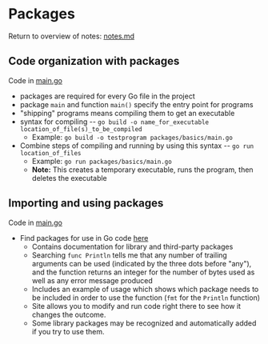 # Packages
Return to overview of notes: [notes.md](../notes.md)

## Code organization with packages
Code in [main.go](basics/main.go)

- packages are required for every Go file in the project
- package `main` and function `main()` specify the entry point for programs
- "shipping" programs means compiling them to get an executable
- syntax for compiling -- `go build -o name_for_executable location_of_file(s)_to_be_compiled`
  - Example: `go build -o testprogram packages/basics/main.go`
- Combine steps of compiling and running by using this syntax -- `go run location_of_files`
  - Example: `go run packages/basics/main.go`
  - **Note:** This creates a temporary executable, runs the program, then deletes the executable

## Importing and using packages
Code in [main.go](imports/begin/main.go)

- Find packages for use in Go code [here](https://pkg.go.dev)
  - Contains documentation for library and third-party packages
  - Searching `func Println` tells me that any number of trailing arguments can be used (indicated by the three dots before "any"), and the function returns an integer for the number of bytes used as well as any error message produced
  - Includes an example of usage which shows which package needs to be included in order to use the function (`fmt` for the `Println` function)
  - Site allows you to modify and run code right there to see how it changes the outcome.
  - Some library packages may be recognized and automatically added if you try to use them. 